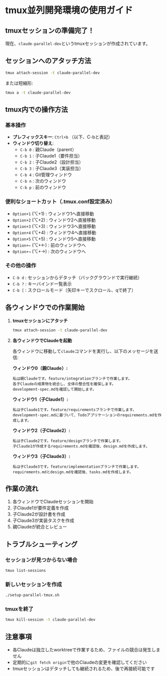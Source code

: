 # tmux並列開発環境の使用ガイド

## tmuxセッションの準備完了！

現在、`claude-parallel-dev`というtmuxセッションが作成されています。

## セッションへのアタッチ方法

```bash
tmux attach-session -t claude-parallel-dev
```

または短縮形:
```bash
tmux a -t claude-parallel-dev
```

## tmux内での操作方法

### 基本操作
- **プレフィックスキー**: `Ctrl+b` （以下、C-bと表記）
- **ウィンドウ切り替え**:
  - `C-b 0` : 親Claude（parent）
  - `C-b 1` : 子Claude1（要件担当）
  - `C-b 2` : 子Claude2（設計担当）
  - `C-b 3` : 子Claude3（実装担当）
  - `C-b 4` : Git管理ウィンドウ
  - `C-b n` : 次のウィンドウ
  - `C-b p` : 前のウィンドウ

### 便利なショートカット（.tmux.conf設定済み）
- `Option+1` (⌥+1) : ウィンドウ1へ直接移動
- `Option+2` (⌥+2) : ウィンドウ2へ直接移動
- `Option+3` (⌥+3) : ウィンドウ3へ直接移動
- `Option+4` (⌥+4) : ウィンドウ4へ直接移動
- `Option+5` (⌥+5) : ウィンドウ5へ直接移動
- `Option+←` (⌥+←) : 前のウィンドウへ
- `Option+→` (⌥+→) : 次のウィンドウへ

### その他の操作
- `C-b d` : セッションからデタッチ（バックグラウンドで実行継続）
- `C-b ?` : キーバインド一覧表示
- `C-b [` : スクロールモード（矢印キーでスクロール、qで終了）

## 各ウィンドウでの作業開始

1. **tmuxセッションにアタッチ**
   ```bash
   tmux attach-session -t claude-parallel-dev
   ```

2. **各ウィンドウでClaudeを起動**
   
   各ウィンドウに移動して`claude`コマンドを実行し、以下のメッセージを送信:

   **ウィンドウ0（親Claude）:**
   ```
   私は親Claudeです。feature/integrationブランチで作業します。
   各子Claudeの成果物を統合し、全体の整合性を確保します。
   development-spec.mdを確認して開始します。
   ```

   **ウィンドウ1（子Claude1）:**
   ```
   私は子Claude1です。feature/requirementsブランチで作業します。
   development-spec.mdに基づいて、Todoアプリケーションのrequirements.mdを作成します。
   ```

   **ウィンドウ2（子Claude2）:**
   ```
   私は子Claude2です。feature/designブランチで作業します。
   子Claude1が作成するrequirements.mdを確認後、design.mdを作成します。
   ```

   **ウィンドウ3（子Claude3）:**
   ```
   私は子Claude3です。feature/implementationブランチで作業します。
   requirements.mdとdesign.mdを確認後、tasks.mdを作成します。
   ```

## 作業の流れ

1. 各ウィンドウでClaudeセッションを開始
2. 子Claude1が要件定義を作成
3. 子Claude2が設計書を作成
4. 子Claude3が実装タスクを作成
5. 親Claudeが統合とレビュー

## トラブルシューティング

### セッションが見つからない場合
```bash
tmux list-sessions
```

### 新しいセッションを作成
```bash
./setup-parallel-tmux.sh
```

### tmuxを終了
```bash
tmux kill-session -t claude-parallel-dev
```

## 注意事項

- 各Claudeは独立したworktreeで作業するため、ファイルの競合は発生しません
- 定期的に`git fetch origin`で他のClaudeの変更を確認してください
- tmuxセッションはデタッチしても継続されるため、後で再接続可能です